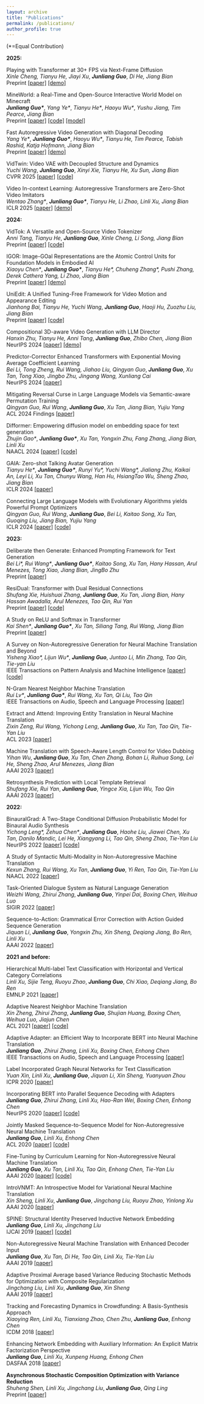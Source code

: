 ```yaml
---
layout: archive
title: "Publications"
permalink: /publications/
author_profile: true
---
```


(\*=Equal Contribution)   

**2025:**

Playing with Transformer at 30+ FPS via Next-Frame Diffusion   
*Xinle Cheng, Tianyu He, Jiayi Xu*, ***Junliang Guo***, *Di He, Jiang Bian*   
Preprint [[paper]](https://arxiv.org/abs/2506.01380) [[demo]](https://nextframed.github.io)

MineWorld: a Real-Time and Open-Source Interactive World Model on Minecraft   
***Junliang Guo\****, *Yang Ye\**, *Tianyu He\**, *Haoyu Wu\**, *Yushu Jiang, Tim Pearce, Jiang Bian*   
Preprint [[paper]](https://arxiv.org/abs/2504.08388) [[code]](https://github.com/microsoft/MineWorld) [[model]](https://modelscope.cn/models/AI-ModelScope/mineworld)

Fast Autoregressive Video Generation with Diagonal Decoding   
*Yang Ye\**, ***Junliang Guo\****, *Haoyu Wu\**, *Tianyu He, Tim Pearce, Tabish Rashid, Katja Hofmann, Jiang Bian*   
Preprint [[paper]](https://arxiv.org/abs/2503.14070) [[demo]](https://aka.ms/diagd)

VidTwin: Video VAE with Decoupled Structure and Dynamics   
*Yuchi Wang*, ***Junliang Guo***, *Xinyi Xie, Tianyu He, Xu Sun, Jiang Bian*   
CVPR 2025 [[paper]](https://arxiv.org/abs/2412.17726) [[code]](https://github.com/microsoft/VidTok/tree/main/vidtwin)

Video In-context Learning: Autoregressive Transformers are Zero-Shot Video Imitators   
*Wentao Zhang\**, ***Junliang Guo\****, *Tianyu He, Li Zhao, Linli Xu, Jiang Bian*   
ICLR 2025 [[paper]](https://arxiv.org/abs/2407.07356) [[demo]](https://aka.ms/vid-icl)

**2024:**

VidTok: A Versatile and Open-Source Video Tokenizer   
*Anni Tang, Tianyu He*, ***Junliang Guo***, *Xinle Cheng, Li Song, Jiang Bian*   
Preprint [[paper]](https://arxiv.org/abs/2412.13061) [[code]](https://github.com/microsoft/VidTok)

IGOR: Image-GOal Representations are the Atomic Control Units for Foundation Models in Embodied AI   
*Xiaoyu Chen\**, ***Junliang Guo\****, *Tianyu He\*, Chuheng Zhang\*, Pushi Zhang, Derek Cathera Yang, Li Zhao, Jiang Bian*   
Preprint [[paper]](https://arxiv.org/abs/2411.00785) [[demo]](https://aka.ms/project-igor)

UniEdit: A Unified Tuning-Free Framework for Video Motion and Appearance Editing   
*Jianhong Bai, Tianyu He, Yuchi Wang*, ***Junliang Guo***, *Haoji Hu, Zuozhu Liu, Jiang Bian*   
Preprint [[paper]](https://arxiv.org/abs/2402.13185) [[code]](https://github.com/JianhongBai/UniEdit)

Compositional 3D-aware Video Generation with LLM Director   
*Hanxin Zhu, Tianyu He, Anni Tang*, ***Junliang Guo***, *Zhibo Chen, Jiang Bian*   
NeurIPS 2024 [[paper]](https://arxiv.org/abs/2409.00558) [[demo]](https://www.microsoft.com/en-us/research/project/compositional-3d-aware-video-generation)

Predictor-Corrector Enhanced Transformers with Exponential Moving Average Coefficient Learning   
*Bei Li, Tong Zheng, Rui Wang, Jiahao Liu, Qingyan Guo*, ***Junliang Guo***, *Xu Tan, Tong Xiao, Jingbo Zhu, Jingang Wang, Xunliang Cai*   
NeurIPS 2024 [[paper]](https://arxiv.org/abs/2411.03042)

Mitigating Reversal Curse in Large Language Models via Semantic-aware Permutation Training   
*Qingyan Guo, Rui Wang*, ***Junliang Guo***, *Xu Tan, Jiang Bian, Yujiu Yang*   
ACL 2024 Findings [[paper]](https://arxiv.org/abs/2403.00758)

Difformer: Empowering diffusion model on embedding space for text generation   
*Zhujin Gao\**, ***Junliang Guo\****, *Xu Tan, Yongxin Zhu, Fang Zhang, Jiang Bian, Linli Xu*   
NAACL 2024 [[paper]](https://arxiv.org/abs/2212.09412) [[code]](https://github.com/zhjgao/difformer)

GAIA: Zero-shot Talking Avatar Generation   
*Tianyu He\**, ***Junliang Guo\****, *Runyi Yu\*, Yuchi Wang\*, Jialiang Zhu, Kaikai An, Leyi Li, Xu Tan, Chunyu Wang, Han Hu, HsiangTao Wu, Sheng Zhao, Jiang Bian*   
ICLR 2024 [[paper]](https://arxiv.org/abs/2311.15230)

Connecting Large Language Models with Evolutionary Algorithms yields Powerful Prompt Optimizers   
*Qingyan Guo, Rui Wang*, ***Junliang Guo***, *Bei Li, Kaitao Song, Xu Tan, Guoqing Liu, Jiang Bian, Yujiu Yang*   
ICLR 2024 [[paper]](https://arxiv.org/abs/2309.08532) [[code]](https://github.com/beeevita/EvoPrompt)

**2023:**   

Deliberate then Generate: Enhanced Prompting Framework for Text Generation   
*Bei Li\*, Rui Wang\**, ***Junliang Guo\****, *Kaitao Song, Xu Tan, Hany Hassan, Arul Menezes, Tong Xiao, Jiang Bian, JingBo Zhu*   
Preprint [[paper]](https://arxiv.org/abs/2305.19835)

ResiDual: Transformer with Dual Residual Connections   
*Shufang Xie, Huishuai Zhang*, ***Junliang Guo***, *Xu Tan, Jiang Bian, Hany Hassan Awadalla, Arul Menezes, Tao Qin, Rui Yan*   
Preprint [[paper]](https://arxiv.org/abs/2304.14802) [[code]](https://github.com/microsoft/ResiDual)

A Study on ReLU and Softmax in Transformer   
*Kai Shen\**, ***Junliang Guo\****, *Xu Tan, Siliang Tang, Rui Wang, Jiang Bian*   
Preprint [[paper]](https://arxiv.org/abs/2302.06461)

A Survey on Non-Autoregressive Generation for Neural Machine Translation and Beyond   
*Yisheng Xiao\*, Lijun Wu\**, ***Junliang Guo***, *Juntao Li, Min Zhang, Tao Qin, Tie-yan Liu*   
IEEE Transactions on Pattern Analysis and Machine Intelligence [[paper]](https://arxiv.org/abs/2204.09269) [[code]](https://github.com/LitterBrother-Xiao/Overview-of-Non-autoregressive-Applications)

N-Gram Nearest Neighbor Machine Translation   
*Rui Lv\**, ***Junliang Guo\****, *Rui Wang, Xu Tan, Qi Liu, Tao Qin*   
IEEE Transactions on Audio, Speech and Language Processing [[paper]](https://arxiv.org/abs/2301.12866)

Extract and Attend: Improving Entity Translation in Neural Machine Translation   
*Zixin Zeng, Rui Wang, Yichong Leng*, ***Junliang Guo***, *Xu Tan, Tao Qin, Tie-Yan Liu*  
ACL 2023 [[paper]](https://aclanthology.org/2023.findings-acl.107.pdf)

Machine Translation with Speech-Aware Length Control for Video Dubbing  
*Yihan Wu*, ***Junliang Guo***, *Xu Tan, Chen Zhang, Bohan Li, Ruihua Song, Lei He, Sheng Zhao, Arul Menezes, Jiang Bian*  
AAAI 2023 [[paper]](https://arxiv.org/abs/2211.16934)

Retrosynthesis Prediction with Local Template Retrieval  
*Shufang Xie, Rui Yan*, ***Junliang Guo***, *Yingce Xia, Lijun Wu, Tao Qin*  
AAAI 2023 [[paper]](https://arxiv.org/abs/2306.04123)

**2022:**   

BinauralGrad: A Two-Stage Conditional Diffusion Probabilistic Model for Binaural Audio Synthesis  
*Yichong Leng\*, Zehua Chen\**, ***Junliang Guo***, *Haohe Liu, Jiawei Chen, Xu Tan, Danilo Mandic, Lei He, Xiangyang Li, Tao Qin, Sheng Zhao, Tie-Yan Liu*  
NeurIPS 2022 [[paper]](https://arxiv.org/abs/2205.14807) [[code]](https://github.com/microsoft/NeuralSpeech/tree/master/BinauralGrad)

A Study of Syntactic Multi-Modality in Non-Autoregressive Machine Translation  
*Kexun Zhang, Rui Wang, Xu Tan*, ***Junliang Guo***, *Yi Ren, Tao Qin, Tie-Yan Liu*  
NAACL 2022 [[paper]](https://aclanthology.org/2022.naacl-main.126/)

Task-Oriented Dialogue System as Natural Language Generation  
*Weizhi Wang, Zhirui Zhang*, ***Junliang Guo***, *Yinpei Dai, Boxing Chen, Weihua Luo*  
SIGIR 2022 [[paper]](https://arxiv.org/abs/2108.13679)

Sequence-to-Action: Grammatical Error Correction with Action Guided Sequence Generation  
*Jiquan Li*, ***Junliang Guo***, *Yongxin Zhu, Xin Sheng, Deqiang Jiang, Bo Ren, Linli Xu*  
AAAI 2022 [[paper]](https://arxiv.org/abs/2205.10884)

**2021 and before:**   

Hierarchical Multi-label Text Classification with Horizontal and Vertical Category Correlations  
*Linli Xu, Sijie Teng, Ruoyu Zhao*, ***Junliang Guo***, *Chi Xiao, Deqiang Jiang, Bo Ren*  
EMNLP 2021 [[paper]](https://aclanthology.org/2021.emnlp-main.190/)

Adaptive Nearest Neighbor Machine Translation  
*Xin Zheng, Zhirui Zhang*, ***Junliang Guo***, *Shujian Huang, Boxing Chen, Weihua Luo, Jiajun Chen*  
ACL 2021 [[paper]](https://arxiv.org/abs/2105.13022) [[code]](https://github.com/zhengxxn/adaptive-knn-mt)

Adaptive Adapter: an Efficient Way to Incorporate BERT into Neural Machine Translation  
***Junliang Guo***, *Zhirui Zhang, Linli Xu, Boxing Chen, Enhong Chen*  
IEEE Transactions on Audio, Speech and Language Processing [[paper]](https://ieeexplore.ieee.org/document/9420282)

Label Incorporated Graph Neural Networks for Text Classification  
*Yuan Xin, Linli Xu*, ***Junliang Guo***, *Jiquan Li, Xin Sheng, Yuanyuan Zhou*  
ICPR 2020 [[paper]](https://ieeexplore.ieee.org/document/9413086)

Incorporating BERT into Parallel Sequence Decoding with Adapters  
***Junliang Guo***, *Zhirui Zhang, Linli Xu, Hao-Ran Wei, Boxing Chen, Enhong Chen*  
NeurIPS 2020 [[paper]](https://arxiv.org/abs/2010.06138) [[code]](https://github.com/lemmonation/abnet)

Jointly Masked Sequence-to-Sequence Model for Non-Autoregressive Neural Machine Translation  
***Junliang Guo***, *Linli Xu, Enhong Chen*  
ACL 2020 [[paper]](https://www.aclweb.org/anthology/2020.acl-main.36.pdf) [[code]](https://github.com/lemmonation/jm-nat)

Fine-Tuning by Curriculum Learning for Non-Autoregressive Neural Machine Translation  
***Junliang Guo***, *Xu Tan, Linli Xu, Tao Qin, Enhong Chen, Tie-Yan Liu*  
AAAI 2020 [[paper]](https://arxiv.org/abs/1911.08717) [[code]](https://github.com/lemmonation/fcl-nat)

IntroVNMT: An Introspective Model for Variational Neural Machine Translation  
*Xin Sheng, Linli Xu*, ***Junliang Guo***, *Jingchang Liu, Ruoyu Zhao, Yinlong Xu*  
AAAI 2020 [[paper]](https://aaai.org/ojs/index.php/AAAI/article/view/6411)

SPINE: Structural Identity Preserved Inductive Network Embedding  
***Junliang Guo***, *Linli Xu, Jingchang Liu*  
IJCAI 2019 [[paper]](https://arxiv.org/abs/1802.03984) [[code]](https://github.com/lemmonation/spine)

Non-Autoregressive Neural Machine Translation with Enhanced Decoder Input  
***Junliang Guo***, *Xu Tan, Di He, Tao Qin, Linli Xu, Tie-Yan Liu*  
AAAI 2019 [[paper]](https://arxiv.org/abs/1812.09664)

Adaptive Proximal Average based Variance Reducing Stochastic Methods for Optimization with Composite Regularization  
*Jingchang Liu, Linli Xu*, ***Junliang Guo***, *Xin Sheng*  
AAAI 2019 [[paper]](https://aaai.org/ojs/index.php/AAAI/article/view/3969)

Tracking and Forecasting Dynamics in Crowdfunding: A Basis-Synthesis Approach  
*Xiaoying Ren, Linli Xu, Tianxiang Zhao, Chen Zhu*, ***Junliang Guo***, *Enhong Chen*  
ICDM 2018 [[paper]](https://ieeexplore.ieee.org/document/8594970)

Enhancing Network Embedding with Auxiliary Information: An Explicit Matrix Factorization Perspective  
***Junliang Guo***, *Linli Xu, Xunpeng Huang, Enhong Chen*  
DASFAA 2018 [[paper]](https://arxiv.org/abs/1711.04094)

**Asynchronous Stochastic Composition Optimization with Variance Reduction**  
*Shuheng Shen, Linli Xu, Jingchang Liu*, ***Junliang Guo***, *Qing Ling*  
Preprint [[paper]](https://arxiv.org/abs/1811.06396)

